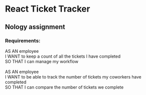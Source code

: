 # React Ticket Tracker
## Nology assignment

### Requirements:

AS AN employee<br>
I WANT to keep a count of all the tickets I have completed<br>
SO THAT I can manage my workflow<br>
<br>
AS AN employee<br>
I WANT to be able to track the number of tickets my coworkers have completed<br>
SO THAT I can compare the number of tickets we complete<br>
